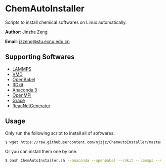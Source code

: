 # ChemAutoInstaller
Scripts to install chemical softwares on Linux automatically.

**Author**: Jinzhe Zeng

**Email**: jzzeng@stu.ecnu.edu.cn

## Supporting Softwares
* [LAMMPS](https://github.com/lammps/lammps)
* [VMD](http://www.ks.uiuc.edu/Research/vmd/)
* [OpenBabel](https://github.com/openbabel/openbabel)
* [RDkit](https://github.com/rdkit/rdkit)
* [Anaconda 3](https://conda.io)
* [OpenMPI](https://github.com/open-mpi/ompi)
* [Grace](http://plasma-gate.weizmann.ac.il/Grace/)
* [ReacNetGenerator](https://github.com/njzjz/ReacNetGenerator)

## Usage
Only run the following script to install all of softwares:

```bash
$ wget https://raw.githubusercontent.com/njzjz/ChemAutoInstaller/master/ChemAutoInstaller.sh && bash ChemAutoInstaller.sh -A
```

Or you can install them one by one:
```bash
$ bash ChemAutoInstaller.sh --anaconda --openbabel --rdkit --lammps --vmd --openmpi --grace --reacnetgenerator --prefix=$HOME/soft
```
